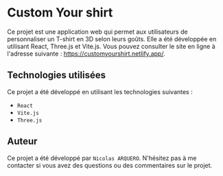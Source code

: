 # Custom Your shirt

Ce projet est une application web qui permet aux utilisateurs de personnaliser un T-shirt en 3D selon leurs goûts. Elle a été développée en utilisant React, Three.js et Vite.js. Vous pouvez consulter le site en ligne à l'adresse suivante : https://customyourshirt.netlify.app/.

## Technologies utilisées

Ce projet a été développé en utilisant les technologies suivantes :

- `React`
- `Vite.js`
- `Three.js`

## Auteur

Ce projet a été développé par `Nicolas ARQUERO`. N'hésitez pas à me contacter si vous avez des questions ou des commentaires sur le projet.

